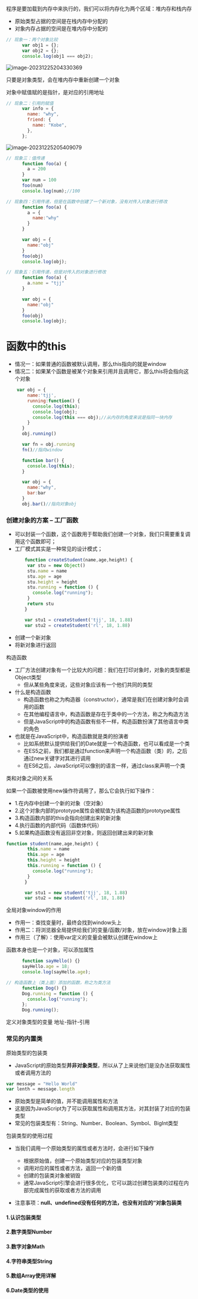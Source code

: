 程序是要加载到内存中来执行的，我们可以将内存化为两个区域：堆内存和栈内存

+ 原始类型占据的空间是在栈内存中分配的
+ 对象内存占据的空间是在堆内存中分配的



```js
// 现象一：两个对象比较
      var obj1 = {};
      var obj2 = {};
      console.log(obj1 === obj2);
```



![image-20231225204330369](https://raw.githubusercontent.com/krystalkrystaljj/myimg/main/image-20231225204330369.png)

只要是对象类型，会在堆内存中重新创建一个对象

对象中赋值赋的是指针，是对应的引用地址



```js
// 现象二：引用的赋值
      var info = {
        name: "why",
        friend: {
          name: "Kobe",
        },
      };

```



![image-20231225205409079](https://raw.githubusercontent.com/krystalkrystaljj/myimg/main/image-20231225205409079.png)





```js
// 现象三：值传递
      function foo(a) {
        a = 200
      }
      var num = 100
      foo(num)
      console.log(num);//100
```



```js
// 现象四：引用传递，但是在函数中创建了一个新对象，没有对传入对象进行修改
      function foo(a) {
        a = {
          name:"why"
        }
      }

      var obj = {
        name:"obj"
      }
      foo(obj)
      console.log(obj);
```





```js
// 现象五：引用传递，但是对传入的对象进行修改
      function foo(a) {
        a.name = "tjj"
      }

      var obj = {
        name:"obj"
      }
      foo(obj)
      console.log(obj);
```



# 函数中的this

+ 情况一：如果普通的函数被默认调用，那么this指向的就是window
+ 情况二：如果某个函数是被某个对象来引用并且调用它，那么this将会指向这个对象

```js
	var obj = {
        name:'tjj',
        running:function() {
          console.log(this);
          console.log(obj);
          console.log(this === obj);//从内存的角度来说是指同一块内存
        }
      }
      obj.running()
```



```js
	  var fn = obj.running
      fn()//指向window
```



```js
	  function bar() {
        console.log(this);
      }

      var obj = {
        name:"why",
        bar:bar
      }
      obj.bar()//指向对象obj
```



### 创建对象的方案 – 工厂函数 

+ 可以封装一个函数，这个函数用于帮助我们创建一个对象，我们只需要重复调用这个函数即可；
+ 工厂模式其实是一种常见的设计模式；

```js
	   function createStudent(name,age,height) {
        var stu = new Object()
        stu.name = name
        stu.age = age
        stu.height = height
        stu.running = function () {
          console.log("running");
        }
        return stu
       }

       var stu1 = createStudent('tjj', 18, 1.88)
       var stu2 = createStudent('rl', 18, 1.88)
```



+ 创建一个新对象
+ 将新对象进行返回



构造函数

+ 工厂方法创建对象有一个比较大的问题：我们在打印对象时，对象的类型都是Object类型
  + 但从某些角度来说，这些对象应该有一个他们共同的类型
+ 什么是构造函数
  + 构造函数也称之为构造器（constructor），通常是我们在创建对象时会调用的函数
  + 在其他编程语言中，构造函数是存在于类中的一个方法，称之为构造方法
  + 但是JavaScript中的构造函数有些不一样，构造函数扮演了其他语言中类的角色
+ 也就是在JavaScript中，构造函数就是类的扮演者
  + 比如系统默认提供给我们的Date就是一个构造函数，也可以看成是一个类
  + 在ES5之前，我们都是通过function来声明一个构造函数（类）的，之后通过new关键字对其进行调用
  + 在ES6之后，JavaScript可以像别的语言一样，通过class来声明一个类



类和对象之间的关系



如果一个函数被使用new操作符调用了，那么它会执行如下操作：

+ 1.在内存中创建一个新的对象（空对象）
+ 2.这个对象内部的prototype属性会被赋值为该构造函数的prototype属性
+ 3.构造函数内部的this会指向创建出来的新对象
+ 4.执行函数的内部代码（函数体代码）
+ 5.如果构造函数没有返回非空对象，则返回创建出来的新对象

```js
function student(name,age,height) {
        this.name = name
        this.age = age
        this.height = height
        this.running = function () {
          console.log("running");
        }
       }

       var stu1 = new student('tjj', 18, 1.88)
       var stu2 = new student('rl', 18, 1.88)
```



全局对象window的作用

+ 作用一：查找变量时，最终会找到window头上
+ 作用二：将浏览器全局提供给我们的变量/函数/对象，放在window对象上面
+ 作用三（了解）：使用var定义的变量会被默认创建在window上



函数本身也是一个对象，可以添加属性

```js
	  function sayHello() {}
      sayHello.age = 18;
      console.log(sayHello.age);
```



```js
// 构造函数上（类上面）添加的函数，称之为类方法
      function Dog() {}
      Dog.running = function () {
        console.log("running");
      };
      Dog.running();
```



定义对象类型的变量 地址-指针-引用





### 常见的内置类

原始类型的包装类

+ JavaScript的原始类型**并非对象类型**，所以从了上来说他们是没办法获取属性或者调用方法的

```js
var message = "Hello World"
var lenth = message.length
```

+ 原始类型是简单的值，并不能调用属性和方法
+ 这是因为JavaScript为了可以获取属性和调用其方法，对其封装了对应的包装类型
+ 常见的包装类型有：String、Number、Boolean、Symbol、BigInt类型



包装类型的使用过程

+ 当我们调用一个原始类型的属性或者方法时，会进行如下操作
  + 根据原始值，创建一个原始类型对应的包装类型对象
  + 调用对应的属性或者方法，返回一个新的值
  + 创建的包装类对象被销毁
  + 通常JavaScript引擎会进行很多优化，它可以跳过创建包装类的过程在内部完成属性的获取或者方法的调用

+ 注意事项：**null、undefined没有任何的方法，也没有对应的“对象包装类**

#### 1.认识包装类型



#### 2.数字类型Number



#### 3.数字对象Math



#### 4.字符串类型String



#### 5.数组Array使用详解



#### 6.Date类型的使用



